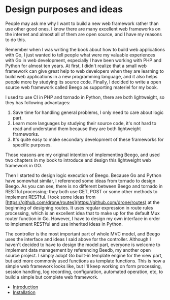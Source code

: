 # Design purposes and ideas
People may ask me why I want to build a new web framework rather than use other good ones. I know there are many excellent web frameworks on the internet and almost all of them are open source, and I have my reasons to do this.

Remember when I was writing the book about how to build web applications with Go, I just wanted to tell people what were my valuable experiences with Go in web development, especially I have been working with PHP and Python for almost ten years. At first, I didn't realize that a small web framework can give great help to web developers when they are learning to build web applications in a new programming language, and it also helps people more by studying its source code. Finally, I decided to write a open source web framework called Beego as supporting materiel for my book.

I used to use CI in PHP and tornado in Python, there are both lightweight, so they has following advantages:

1. Save time for handling general problems, I only need to care about logic part.
2. Learn more languages by studying their source code, it's not hard to read and understand them because they are both lightweight frameworks.
3. It's quite easy to make secondary development of these frameworks for specific purposes.

Those reasons are my original intention of implementing Beego, and used two chapters in my book to introduce and design this lightweight web framework in GO.

Then I started to design logic execution of Beego. Because Go and Python have somewhat similar, I referenced some ideas from tornado to design Beego. As you can see, there is no different between Beego and tornado in RESTful processing; they both use GET, POST or some other methods to implement RESTful. I took some ideas from [https://github.com/drone/routes](https://github.com/drone/routes) at the beginning of designing routes. It uses regular expression in route rules processing, which is an excellent idea that to make up for the default Mux router function in Go. However, I have to design my own interface in order to implement RESTful and use inherited ideas in Python.

The controller is the most important part of whole MVC model, and Beego uses the interface and ideas I said above for the controller. Although I haven't decided to have to design the model part, everyone is welcome to implement data management by referencing Beedb, my another open source project. I simply adopt Go built-in template engine for the view part, but add more commonly used functions as template functions. This is how a simple web framework looks like, but I'll keep working on form processing, session handling, log recording, configuration, automated operation, etc, to build a simple but complete web framework.

- [Introduction](README.md)
- [Installation](Install.md)